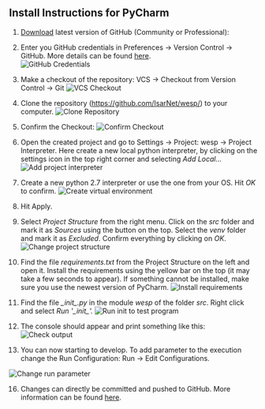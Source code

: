   
## Install Instructions for PyCharm  
  
  
1. [Download](https://www.jetbrains.com/pycharm/download/#section=mac) latest version of GitHub (Community or Professional):     
  
2. Enter you GitHub credentials in Preferences -> Version Control -> GitHub. More details can be found [here](https://www.jetbrains.com/help/pycharm/settings-version-control-github.html).   
![GitHub Credentials](github_settings.png)    
  
3. Make a checkout of the repository: VCS -> Checkout from Version Control -> Git 
![VCS Checkout](vcs_check_out.png)  
  
4. Clone the repository (https://github.com/IsarNet/wesp/) to your computer. 
![Clone Repository](clone_repository.png)  
  
5. Confirm the Checkout: 
![Confirm Checkout](Checkout_confirm.png)  
  
6. Open the created project and go to Settings -> Project: wesp -> Project Interpreter. Here create a new local python interpreter, by clicking on the settings icon in the top right corner and selecting *Add Local...*
![Add project interpreter](set_project_intrepeter.png)  
  
8. Create a new python 2.7 interpreter or use the one from your OS. Hit *OK* to confirm. ![Create virtual environment](virtual_env.png)  
  
9. Hit Apply.  
  
10. Select *Project Structure* from the right menu. Click on the *src* folder and mark it as *Sources* using the button on the top. Select the *venv* folder and mark it as *Excluded*.  Confirm everything by clicking on *OK*.
![Change project structure](project_structure.png)  
  
11. Find the file *requirements.txt* from the Project Structure on the left and open it. Install the requirements using the yellow bar on the top (it may take a few seconds to appear). If something cannot be installed, make sure you use the newest version of PyCharm. 
![Install requirements](install_requirements.png)  
  
12. Find the file *\__init__.py* in the module *wesp* of the folder *src*. Right click and select *Run '\__init__'.* 
![Run init to test program](run_init.png)  
  
13. The console should appear and print something like this: 
![Check output](try_run_results.png)  
  
14. You can now starting to develop. To add parameter to the execution change the Run Configuration: Run -> Edit Configurations. 

![Change run parameter](config_parameter.png)  
  
16. Changes can directly be committed and pushed to GitHub. More information can be found [here](https://www.jetbrains.com/help/pycharm/commit-and-push-changes.html).  